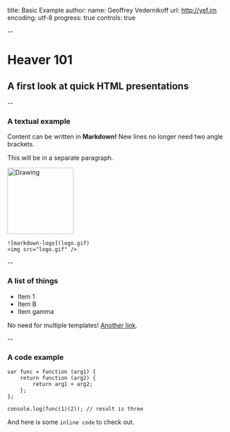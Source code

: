 title: Basic Example
author:
  name: Geoffrey Vedernikoff
  url: http://yef.im
encoding: utf-8
progress: true
controls: true

--

# Heaver 101
## A first look at quick HTML presentations

--

### A textual example

Content can be written in **Markdown!** New lines no longer need two angle brackets.

This will be in a separate paragraph.

<img src="http://whatismarkdown.com/workspace/img/logo.gif" alt="Drawing" style="width: 150px;"/>

    ![markdown-logo](logo.gif)
    <img src="logo.gif" />

--

### A list of things

* Item 1
* Item B
* Item gamma

No need for multiple templates! [Another link](http://google.com).

--

### A code example

```
var func = function (arg1) {
    return function (arg2) {
        return arg1 + arg2;
    };
};

console.log(func(1)(2)); // result is three
```

And here is some `inline code` to check out.
